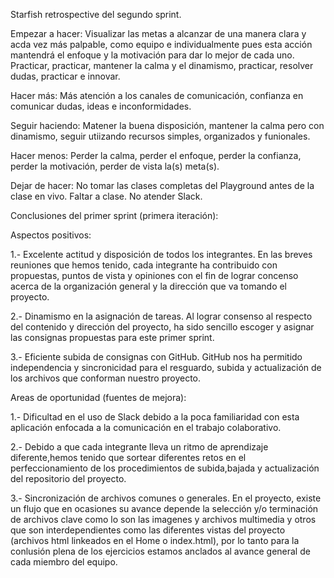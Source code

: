 Starfish retrospective del segundo sprint. 

Empezar a hacer:
Visualizar las metas a alcanzar de una manera clara y acda vez más palpable, como equipo e individualmente pues esta acción mantendrá el enfoque y la motivación para dar lo mejor de cada uno. Practicar, practicar, mantener la calma y el dinamismo, practicar, resolver dudas, practicar e innovar. 

Hacer más:
Más atención a los canales de comunicación, confianza en comunicar dudas, ideas e inconformidades. 

Seguir haciendo:
Matener la buena disposición, mantener la calma pero con dinamismo, seguir utiizando recursos simples, organizados y funionales. 

Hacer menos:
Perder la calma, perder el enfoque, perder la confianza, perder la motivación, perder de vista la(s) meta(s).  

Dejar de hacer:
No tomar las clases completas del Playground antes de la clase en vivo. Faltar a clase. No atender Slack.






Conclusiones del primer sprint (primera iteración):

Aspectos positivos:

1.- Excelente actitud y disposición de todos los integrantes.
    En las breves reuniones que hemos tenido, cada integrante ha contribuido con
    propuestas, puntos de vista y opiniones con el fin de lograr concenso acerca 
    de la organización general y la dirección que va tomando el proyecto.

2.- Dinamismo en la asignación de tareas.
    Al lograr consenso al respecto del contenido y dirección del proyecto, ha sido 
    sencillo escoger y asignar las consignas propuestas para este primer sprint. 

3.- Eficiente subida de consignas con GitHub.
    GitHub nos ha permitido independencia y sincronicidad para el resguardo, subida y actualización de los archivos que conforman nuestro proyecto.


Areas de oportunidad (fuentes de mejora): 

1.- Dificultad en el uso de Slack debido a la poca familiaridad con esta aplicación enfocada a la comunicación en el trabajo colaborativo.

2.- Debido a que cada integrante lleva un ritmo de aprendizaje diferente,hemos tenido que sortear diferentes retos en el perfeccionamiento de los  procedimientos de subida,bajada y actualización del repositorio del proyecto. 

3.- Sincronización de archivos comunes o generales.
    En el proyecto, existe un flujo que en ocasiones su avance depende la selección y/o
    terminación de archivos clave como lo son las imagenes y archivos multimedia y otros
    que son interdependientes como las diferentes vistas del proyecto (archivos html linkeados
    en el Home o index.html), por lo tanto para la conlusión plena de los ejercicios estamos
    anclados al avance general de cada miembro del equipo. 


  




